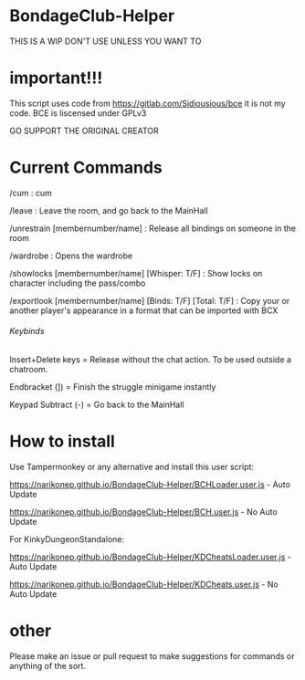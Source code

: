 # BondageClub-Helper

THIS IS A WIP
DON'T USE UNLESS YOU WANT TO

# important!!!

This script uses code from https://gitlab.com/Sidiousious/bce it is not my code. BCE is liscensed under GPLv3

GO SUPPORT THE ORIGINAL CREATOR

# Current Commands

/cum : cum

/leave : Leave the room, and go back to the MainHall

/unrestrain [membernumber/name] : Release all bindings on someone in the room

/wardrobe : Opens the wardrobe

/showlocks [membernumber/name] [Whisper: T/F] : Show locks on character including the pass/combo

/exportlook [membernumber/name] [Binds: T/F] [Total: T/F] : Copy your or another player's appearance in a format that can be imported with BCX

###### Keybinds

Insert+Delete keys = Release without the chat action. To be used outside a chatroom.

Endbracket (]) = Finish the struggle minigame instantly

Keypad Subtract (-) = Go back to the MainHall

# How to install

Use Tampermonkey or any alternative and install this user script:

https://narikonep.github.io/BondageClub-Helper/BCHLoader.user.js - Auto Update

https://narikonep.github.io/BondageClub-Helper/BCH.user.js - No Auto Update

For KinkyDungeonStandalone:

https://narikonep.github.io/BondageClub-Helper/KDCheatsLoader.user.js - Auto Update

https://narikonep.github.io/BondageClub-Helper/KDCheats.user.js - No Auto Update

# other

Please make an issue or pull request to make suggestions for commands or anything of the sort.